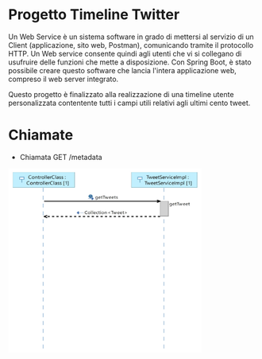 # Progetto Timeline Twitter

Un Web Service è un sistema software in grado di mettersi al servizio di un Client (applicazione, sito web, Postman), comunicando tramite il protocollo HTTP. Un Web service consente quindi agli utenti che vi si collegano di usufruire delle funzioni che mette a disposizione. Con Spring Boot, è stato possibile creare questo software che lancia l'intera applicazione web, compreso il web server integrato.

Questo progetto è finalizzato alla realizzazione di una timeline utente personalizzata contentente tutti i campi utili relativi agli ultimi cento tweet.

# Chiamate
* Chiamata GET /metadata

<img src="https://github.com/ChiaraAmalia/ProgettoOOP/blob/master/UMLDiagram/OOP%20Sequence%20Diagram_getData.jpg" alt="alt text" width="390px" height="370px">
